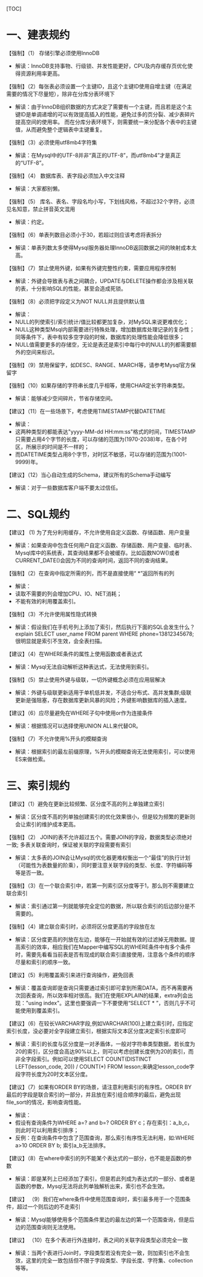 [TOC]

# 一、建表规约
【强制】（1） 存储引擎必须使用InnoDB

- 解读：InnoDB支持事物、行级锁、并发性能更好，CPU及内存缓存页优化使得资源利用率更高。

【强制】（2）每张表必须设置一个主键ID，且这个主键ID使用自增主键（在满足需要的情况下尽量短），除非在分库分表环境下

- 解读：由于InnoDB组织数据的方式决定了需要有一个主键，而且若是这个主键ID是单调递增的可以有效提高插入的性能，避免过多的页分裂、减少表碎片提高空间的使用率。 而在分库分表环境下，则需要统一来分配各个表中的主键值，从而避免整个逻辑表中主键重复。

【强制】（3）必须使用utf8mb4字符集

- 解读：在Mysql中的UTF-8并非“真正的UTF-8”，而utf8mb4”才是真正的“UTF-8”。

【强制】（4） 数据库表、表字段必须加入中文注释

- 解读：大家都别懒。

【强制】（5） 库名、表名、字段名均小写，下划线风格，不超过32个字符，必须见名知意，禁止拼音英文混用

- 解读：约定。

【强制】（6）单表列数目必须小于30，若超过则应该考虑将表拆分

- 解读：单表列数太多使得Mysql服务器处理InnoDB返回数据之间的映射成本太高。

【强制】（7）禁止使用外键，如果有外键完整性约束，需要应用程序控制

- 解读：外键会导致表与表之间耦合，UPDATE与DELETE操作都会涉及相关联的表，十分影响SQL的性能，甚至会造成死锁。

【强制】（8）必须把字段定义为NOT NULL并且提供默认值

- 解读：
- NULL的列使索引/索引统计/值比较都更加复杂，对MySQL来说更难优化；
- NULL这种类型Msql内部需要进行特殊处理，增加数据库处理记录的复杂性；同等条件下，表中有较多空字段的时候，数据库的处理性能会降低很多；
- NULL值需要更多的存储空，无论是表还是索引中每行中的NULL的列都需要额外的空间来标识。

【强制】（9）禁用保留字，如DESC、RANGE、MARCH等，请参考Mysql官方保留字

【强制】（10）如果存储的字符串长度几乎相等，使用CHAR定长字符串类型。

- 解读：能够减少空间碎片，节省存储空间。

【建议】（11）在一些场景下，考虑使用TIMESTAMP代替DATETIME

- 解读：
- 这两种类型的都能表达"yyyy-MM-dd HH:mm:ss"格式的时间，TIMESTAMP只需要占用4个字节的长度，可以存储的范围为(1970-2038)年，在各个时区，所展示的时间是不一样的；
- 而DATETIME类型占用8个字节，对时区不敏感，可以存储的范围为(1001-9999)年。

【建议】（12）当心自动生成的Schema，建议所有的Schema手动编写

- 解读：对于一些数据库客户端不要太过信任。

# 二、SQL规约

【建议】 (1) 为了充分利用缓存，不允许使用自定义函数、存储函数、用户变量

- 解读：如果查询中包含任何用户自定义函数、存储函数、用户变量、临时表、Mysql库中的系统表，其查询结果都不会被缓存。比如函数NOW()或者CURRENT_DATE()会因为不同的查询时间，返回不同的查询结果。

【强制】（2）在查询中指定所需的列，而不是直接使用“ \*”返回所有的列

- 解读：
- 读取不需要的列会增加CPU、IO、NET消耗；
- 不能有效的利用覆盖索引。

【强制】（3）不允许使用属性隐式转换

- 解读：假设我们在手机号列上添加了索引，然后执行下面的SQL会发生什么？explain SELECT user_name FROM parent WHERE phone=13812345678; 很明显就是索引不生效，会全表扫描。

【建议】（4）在WHERE条件的属性上使用函数或者表达式

- 解读：Mysql无法自动解析这种表达式，无法使用到索引。

【强制】（5）禁止使用外键与级联，一切外键概念必须在应用层解决

- 解读：外键与级联更新适用于单机低并发，不适合分布式、高并发集群;级联更新是强阻塞，存在数据库更新风暴的风险；外键影响数据库的插入速度。

【建议】（6）应尽量避免在WHERE子句中使用or作为连接条件

- 解读：根据情况可以选择使用UNION ALL来代替OR。

【强制】（7）不允许使用%开头的模糊查询

- 解读：根据索引的最左前缀原理，%开头的模糊查询无法使用索引，可以使用ES来做检索。

# 三、索引规约

【建议】（1）避免在更新比较频繁、区分度不高的列上单独建立索引

- 解读：区分度不高的列单独创建索引的优化效果很小，但是较为频繁的更新则会让索引的维护成本更高。

【强制】（2） JOIN的表不允许超过五个。需要JOIN的字段，数据类型必须绝对一致; 多表关联查询时，保证被关联的字段需要有索引

- 解读：太多表的JOIN会让Mysql的优化器更难权衡出一个“最佳”的执行计划（可能性为表数量的阶乘），同时要注意关联字段的类型、长度、字符编码等等是否一致。

【强制】（3）在一个联合索引中，若第一列索引区分度等于1，那么则不需要建立联合索引

- 解读：索引通过第一列就能够完全定位的数据，所以联合索引的后边部分是不需要的。

【强制】（4）建立联合索引时，必须将区分度更高的字段放在左

- 解读：区分度更高的列放在左边，能够在一开始就有效的过滤掉无用数据。提高索引的效率，相应我们在Mapper中编写SQL的WHERE条件中有多个条件时，需要先看看当前表是否有现成的联合索引直接使用，注意各个条件的顺序尽量和索引的顺序一致。

【建议】（5）利用覆盖索引来进行查询操作，避免回表

- 解读：覆盖查询即是查询只需要通过索引即可拿到所需DATA，而不再需要再次回表查询，所以效率相对很高。我们在使用EXPLAIN的结果，extra列会出现："using index"。这里也要强调一下不要使用“SELECT * ”，否则几乎不可能使用到覆盖索引。

【建议】（6）在较长VARCHAR字段,例如VARCHAR(100)上建立索引时，应指定索引长度，没必要对全字段建立索引，根据实际文本区分度决定索引长度即可

- 解读：索引的长度与区分度是一对矛盾体，一般对字符串类型数据，若长度为20的索引，区分度会高达90%以上，则可以考虑创建长度例为20的索引，而非全字段索引。例如可以使用SELECT COUNT(DISTINCT LEFT(lesson_code, 20)) / COUNT(*) FROM lesson;来确定lesson_code字段字符长度为20时文本区分度。

【建议】（7）如果有ORDER BY的场景，请注意利用索引的有序性。ORDER BY最后的字段是联合索引的一部分，并且放在索引组合顺序的最后，避免出现file_sort的情况，影响查询性能。

- 解读：
- 假设有查询条件为WHERE a=? and b=? ORDER BY c；存在索引：a_b_c，则此时可以利用索引排序；
- 反例：在查询条件中包含了范围查询，那么索引有序性无法利用，如:WHERE a>10 ORDER BY b; 索引a_b无法排序。

【建议】（8）在where中索引的列不能某个表达式的一部分，也不能是函数的参数

- 解读：即是某列上已经添加了索引，但是若此列成为表达式的一部分、或者是函数的参数，Mysql无法将此列单独解析出来，索引也不会生效。

【建议】 （9）我们在where条件中使用范围查询时，索引最多用于一个范围条件，超过一个则后边的不走索引

- 解读：Mysql能够使用多个范围条件里边的最左边的第一个范围查询，但是后边的范围查询则无法使用。

【建议】 （10）在多个表进行外连接时，表之间的关联字段类型必须完全一致

- 解读：当两个表进行Join时，字段类型若没有完全一致，则加索引也不会生效，这里的完全一致包括但不限于字段类型、字段长度、字符集、collection等等。
